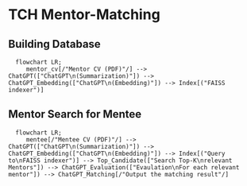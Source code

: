 # TCH Mentor-Matching

## Building Database 

```mermaid
  flowchart LR;
     mentor_cv[/"Mentor CV (PDF)"/] --> ChatGPT(["ChatGPT\n(Summarization)"]) --> ChatGPT_Embedding(["ChatGPT\n(Embedding)"]) --> Index[("FAISS indexer")]
```

## Mentor Search for Mentee

```mermaid
  flowchart LR;
     mentee[/"Mentee CV (PDF)"/] --> ChatGPT(["ChatGPT\n(Summarization)"]) --> ChatGPT_Embedding(["ChatGPT\n(Embedding)"]) --> Index[("Query to\nFAISS indexer")] --> Top_Candidate(["Search Top-K\nrelevant Mentors"]) --> ChatGPT_Evaluation(["Evaulation\nFor each relevant mentor"]) --> ChatGPT_Matching[/"Output the matching result"/]
```

